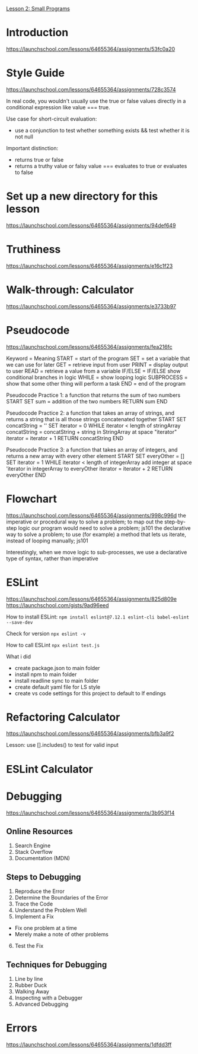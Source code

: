 [Lesson 2: Small Programs](https://launchschool.com/lessons/64655364/assignments)

# Introduction
https://launchschool.com/lessons/64655364/assignments/53fc0a20

# Style Guide
https://launchschool.com/lessons/64655364/assignments/728c3574

In real code, you wouldn't usually use the true or false values directly in a conditional expression like value === true.

Use case for short-circuit evaluation:
- use a conjunction to test whether something exists && test whether it is not null

Important distinction:
  - returns true or false
  - returns a truthy value or falsy value === evaluates to true or evaluates to false

# Set up a new directory for this lesson
https://launchschool.com/lessons/64655364/assignments/94def649

# Truthiness
https://launchschool.com/lessons/64655364/assignments/e16c1f23

# Walk-through: Calculator
https://launchschool.com/lessons/64655364/assignments/e3733b97

# Pseudocode
https://launchschool.com/lessons/64655364/assignments/fea216fc

Keyword = Meaning
START	= start of the program
SET	= set a variable that we can use for later
GET	= retrieve input from user
PRINT	= display output to user
READ	= retrieve a value from a variable
IF/ELSE = IF/ELSE	show conditional branches in logic
WHILE	= show looping logic
SUBPROCESS = show that some other thing will perform a task
END	= end of the program

Pseudocode Practice 1: a function that returns the sum of two numbers
START
SET sum = addition of the two numbers
RETURN sum
END

Pseudocode Practice 2: a function that takes an array of strings, and returns a string that is all those strings concatenated together
START
SET concatString = ''
SET iterator = 0
WHILE iterator < length of stringArray
  concatString = concatString + string in StringArray at space "iterator"
  iterator = iterator + 1
RETURN concatString
END

Pseudocode Practice 3: a function that takes an array of integers, and returns a new array with every other element
START
SET everyOther = []
SET iterator = 1
WHILE iterator < length of integerArray
  add integer at space 'iterator in integerArray to everyOther
  iterator = iterator + 2
RETURN everyOther
END

# Flowchart
https://launchschool.com/lessons/64655364/assignments/998c996d
the imperative or procedural way to solve a problem; to map out the step-by-step logic our program would need to solve a problem; js101
the declarative way to solve a problem; to use (for example) a method that lets us iterate, instead of looping manually; js101

Interestingly, when we move logic to sub-processes, we use a declarative type of syntax, rather than imperative

# ESLint
https://launchschool.com/lessons/64655364/assignments/825d809e
https://launchschool.com/gists/9ad96eed

How to install ESLint:
`npm install eslint@7.12.1 eslint-cli babel-eslint --save-dev`

Check for version
`npx eslint -v`

How to call ESLint
`npx eslint test.js`

What i did
- create package.json to main folder
- install npm to main folder
- install readline sync to main folder
- create default yaml file for LS style
- create vs code settings for this project to default to lf endings

# Refactoring Calculator
https://launchschool.com/lessons/64655364/assignments/bfb3a9f2

Lesson: use [].includes() to test for valid input

# ESLint Calculator

# Debugging
https://launchschool.com/lessons/64655364/assignments/3b953f14

## Online Resources
1. Search Engine
2. Stack Overflow
3. Documentation (MDN)

## Steps to Debugging
1. Reproduce the Error
2. Determine the Boundaries of the Error
3. Trace the Code
4. Understand the Problem Well
5. Implement a Fix
  - Fix one problem at a time
  - Merely make a note of other problems
6. Test the Fix

## Techniques for Debugging
1. Line by line
2. Rubber Duck
3. Walking Away
4. Inspecting with a Debugger
5. Advanced Debugging

# Errors
https://launchschool.com/lessons/64655364/assignments/1dfdd3ff